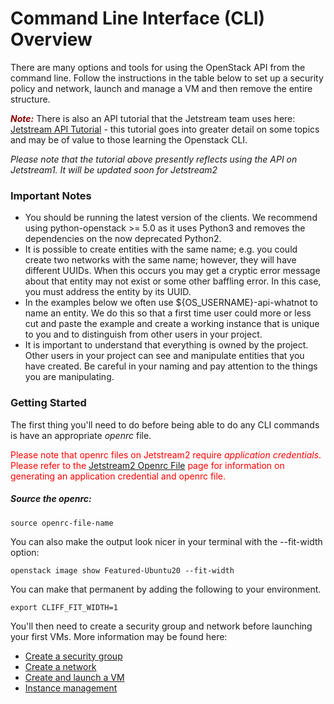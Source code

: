 # Command Line Interface (CLI) Overview

There are many options and tools for using the OpenStack API from the command line. Follow the instructions in the table below to set up a security policy and network, launch and manage a VM and then remove the entire structure.

<span style="color:darkred">***Note:***</span> There is also an API tutorial that the Jetstream team uses here:[ Jetstream API Tutorial](https://github.com/jlf599/JetstreamAPITutorial) - this tutorial goes into greater detail on some topics and may be of value to those learning the Openstack CLI.

*Please note that the tutorial above presently reflects using the API on Jetstream1. It will be updated soon for Jetstream2*

### Important Notes

 * You should be running the latest version of the clients.  We recommend using python-openstack >= 5.0 as it uses Python3 and removes the dependencies on the now deprecated Python2.
 * It is possible to create entities with the same name; e.g. you could create two networks with the same name; however, they will have different UUIDs.  When this occurs you may get a cryptic error message about that entity may not exist or some other baffling error.  In this case, you must address the entity by its UUID.
 * In the examples below we often use ${OS_USERNAME}-api-whatnot to name an entity.  We do this so that a first time user could more or less cut and paste the example and create a working instance that is unique to you and to distinguish from other users in your project.
 * It is important to understand that everything is owned by the project.  Other users in your project can see and manipulate entities that you have created. Be careful in your naming and pay attention to the things you are manipulating.

### Getting Started

The first thing you'll need to do before being able to do any CLI commands is have an appropriate *openrc* file.

<span style="color:red">Please note that openrc files on Jetstream2 require *application credentials*. Please refer to the [Jetstream2 Openrc File](openrc.md) page for information on generating an application credential and openrc file.

##### Source the openrc:

    source openrc-file-name

You can also make the output look nicer in your terminal with the --fit-width option:

    openstack image show Featured-Ubuntu20 --fit-width

You can make that permanent by adding the following to your environment.

    export CLIFF_FIT_WIDTH=1

You'll then need to create a security group and network before launching your first VMs. More information may be found here:

 - [Create a security group](security_group.md)
 - [Create a network](network.md)
 - [Create and launch a VM]()
 - [Instance management](manage.md)
